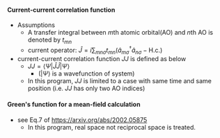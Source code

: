 <!-- <script type="text/javascript" async src="https://cdnjs.cloudflare.com/ajax/libs/mathjax/3.2.2/es5/tex-mml-chtml.min.js">
</script>
<script type="text/x-mathjax-config">
 MathJax.Hub.Config({
 tex2jax: {
 inlineMath: [['$', '$'] ],
 displayMath: [ ['$$','$$'], ["\\[","\\]"] ]
 }
 });
</script> -->
#### Current-current correlation function
- Assumptions
  - A transfer integral between $m$th atomic orbital(AO) and $n$th AO is denoted by $t_{mn}$
  - current operator:
 $\hat{J}=i\sum_{mn\sigma}t_{mn}(\hat{a}^{\dagger}_{m\sigma}\hat{a}_{n\sigma}-\mathrm{H.c.})$
- current-current correlation function $JJ$ is defined as below
  - $JJ = \langle \Psi | \hat{J}\hat{J} | \Psi \rangle$ 
    - ($|\Psi\rangle$ is a wavefunction of system)
  - In this program, $JJ$ is limited to a case with same time and same position (i.e. $JJ$ has only two AO indices)

 #### Green's function for a mean-field calculation
 - see Eq.7 of https://arxiv.org/abs/2002.05875
   - In this program, real space not reciprocal space is treated.
